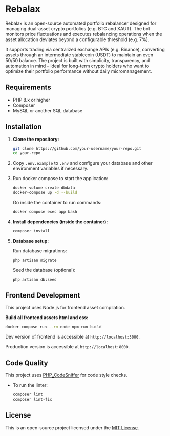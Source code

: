 # Rebalax

Rebalax is an open-source automated portfolio rebalancer designed for managing dual-asset crypto portfolios (e.g. BTC and XAUT). The bot monitors price fluctuations and executes rebalancing operations when the asset allocation deviates beyond a configurable threshold (e.g. 7%).

It supports trading via centralized exchange APIs (e.g. Binance), converting assets through an intermediate stablecoin (USDT) to maintain an even 50/50 balance. The project is built with simplicity, transparency, and automation in mind – ideal for long-term crypto holders who want to optimize their portfolio performance without daily micromanagement.

## Requirements

- PHP 8.x or higher
- Composer
- MySQL or another SQL database

## Installation

1.  **Clone the repository:**
    ```bash
    git clone https://github.com/your-username/your-repo.git
    cd your-repo
    ```

1. Copy `.env.example` to `.env` and configure your database and other environment variables if necessary.

1. Run docker compose to start the application:
    ```bash
    docker volume create dbdata
    docker-compose up -d --build
    ```
    Go inside the container to run commands:
    ```bash
    docker compose exec app bash
    ```

1. **Install dependencies (inside the container):**
    ```bash
    composer install
    ```

1. **Database setup:**

    Run database migrations:
    ```bash
    php artisan migrate
    ```

    Seed the database (optional):
    ```bash
    php artisan db:seed
    ```

## Frontend Development

This project uses Node.js for frontend asset compilation.

**Build all frontend assets html and css:**
```bash
docker compose run --rm node npm run build
```

Dev version of frontend is accessible at `http://localhost:3000`.

Production version is accessible at `http://localhost:8000`.

## Code Quality

This project uses [PHP\_CodeSniffer](https://github.com/squizlabs/PHP_CodeSniffer) for code style checks.

-   To run the linter:
    ```bash
    composer lint
    composer lint-fix
    ```
    
## License

This is an open-source project licensed under the [MIT License](LICENSE).
